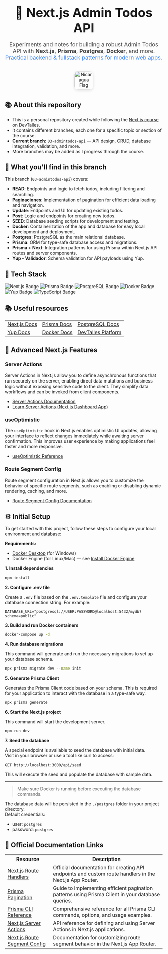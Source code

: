 <div align="center" style="margin-bottom: 2rem;">
  <h1 style="font-size:2.5rem; margin-bottom:0.5rem;">🚀 Next.js Admin Todos API</h1>
  <p style="font-size:1.1rem; color:#444;">
    Experiments and notes for building a robust Admin Todos API with <b>Next.js</b>, <b>Prisma</b>, <b>Postgres</b>, <b>Docker</b>, and more.<br>
    <span style="color:#3b82f6;">Practical backend & fullstack patterns for modern web apps.</span>
  </p>
  <img src="https://upload.wikimedia.org/wikipedia/commons/1/19/Flag_of_Nicaragua.svg" alt="Nicaragua Flag" width="60" style="margin-top:1rem; border-radius: 12px; box-shadow: 0 2px 8px #0002;" />
</div>

## 📚 About this repository

<ul>
  <li>This is a personal repository created while following the <a href="https://cursos.devtalles.com/courses/nextjs" target="_blank">Next.js course</a> on DevTalles.</li>
  <li>It contains different branches, each one for a specific topic or section of the course.</li>
  <li><b>Current branch:</b> <code>03-admintodos-api</code> — API design, CRUD, database integration, validation, and more.</li>
  <li>More branches may be added as I progress through the course.</li>
</ul>

## 📝 What you'll find in this branch

This branch (<code>03-admintodos-api</code>) covers:

- **READ**: Endpoints and logic to fetch todos, including filtering and searching.
- **Paginaciones**: Implementation of pagination for efficient data loading and navigation.
- **Update**: Endpoints and UI for updating existing todos.
- **Post**: Logic and endpoints for creating new todos.
- **SEED**: Database seeding scripts for development and testing.
- **Docker**: Containerization of the app and database for easy local development and deployment.
- **Postgres**: PostgreSQL as the main relational database.
- **Prisma**: ORM for type-safe database access and migrations.
- **Prisma + Next**: Integration patterns for using Prisma within Next.js API routes and server components.
- **Yup - Validador**: Schema validation for API payloads using Yup.

## 🚀 Tech Stack

<p>
  <img src="https://img.shields.io/badge/Next.js-Server%20Components-black?logo=next.js" alt="Next.js Badge" />
  <img src="https://img.shields.io/badge/Prisma-ORM-2D3748?logo=prisma&logoColor=white" alt="Prisma Badge" />
  <img src="https://img.shields.io/badge/PostgreSQL-Database-4169E1?logo=postgresql&logoColor=white" alt="PostgreSQL Badge" />
  <img src="https://img.shields.io/badge/Docker-Containerization-2496ED?logo=docker&logoColor=white" alt="Docker Badge" />
  <img src="https://img.shields.io/badge/Yup-Validation-4B32C3?logo=yup&logoColor=white" alt="Yup Badge" />
  <img src="https://img.shields.io/badge/TypeScript-Type%20Safety-3178C6?logo=typescript&logoColor=white" alt="TypeScript Badge" />
</p>

## 📚 Useful resources

<table>
  <tr>
    <td><a href="https://nextjs.org/docs" target="_blank">Next.js Docs</a></td>
    <td><a href="https://www.prisma.io/docs" target="_blank">Prisma Docs</a></td>
    <td><a href="https://www.postgresql.org/docs/" target="_blank">PostgreSQL Docs</a></td>
  </tr>
  <tr>
    <td><a href="https://yup.dev/" target="_blank">Yup Docs</a></td>
    <td><a href="https://docs.docker.com/" target="_blank">Docker Docs</a></td>
    <td><a href="https://cursos.devtalles.com/" target="_blank">DevTalles Platform</a></td>
  </tr>
</table>

## 🧩 Advanced Next.js Features

### Server Actions

Server Actions in Next.js allow you to define asynchronous functions that run securely on the server, enabling direct data mutations and business logic without exposing sensitive code to the client. They simplify data workflows and can be invoked from client components.

- [Server Actions Documentation](https://nextjs.org/docs/app/api-reference/functions/server-actions)
- [Learn Server Actions (Next.js Dashboard App)](https://nextjs.org/learn/dashboard-app/mutating-data)

### useOptimistic

The `useOptimistic` hook in Next.js enables optimistic UI updates, allowing your interface to reflect changes immediately while awaiting server confirmation. This improves user experience by making applications feel faster and more responsive.

- [useOptimistic Reference](https://nextjs.org/learn/dashboard-app/mutating-data)

### Route Segment Config

Route segment configuration in Next.js allows you to customize the behavior of specific route segments, such as enabling or disabling dynamic rendering, caching, and more.

- [Route Segment Config Documentation](https://nextjs.org/docs/app/api-reference/file-conventions/route-segment-config)

## ⚙️ Initial Setup

To get started with this project, follow these steps to configure your local environment and database:

**Requirements:**
- [Docker Desktop](https://www.docker.com/products/docker-desktop/) (for Windows)
- Docker Engine (for Linux/Mac) — see [Install Docker Engine](https://docs.docker.com/engine/install/)

**1. Install dependencies**
```bash
npm install
```

**2. Configure .env file**

Create a `.env` file based on the `.env.template` file and configure your database connection string. For example:
```
DATABASE_URL="postgresql://USER:PASSWORD@localhost:5432/mydb?schema=public"
```

**3. Build and run Docker containers**

```bash
docker-compose up -d
```

**4. Run database migrations**

This command will generate and run the necessary migrations to set up your database schema.

```bash
npx prisma migrate dev --name init
```

**5. Generate Prisma Client**

Generates the Prisma Client code based on your schema. This is required for your application to interact with the database in a type-safe way.
```bash
npx prisma generate
```

**6. Start the Next.js project**

This command will start the development server.
```bash
npm run dev
```

**7. Seed the database**

A special endpoint is available to seed the database with initial data.  
Visit in your browser or use a tool like curl to access:

```
GET http://localhost:3000/api/seed
```

This will execute the seed and populate the database with sample data.

---

> Make sure Docker is running before executing the database commands.

The database data will be persisted in the `./postgres` folder in your project directory.  
Default credentials:  
- user: `postgres`  
- password: `postgres`

## 📖 Official Documentation Links

<table>
  <tr>
    <th>Resource</th>
    <th>Description</th>
  </tr>
  <tr>
    <td><a href="https://nextjs.org/docs/app/api-reference/file-conventions/route" target="_blank">Next.js Route Handlers</a></td>
    <td>Official documentation for creating API endpoints and custom route handlers in the Next.js App Router.</td>
  </tr>
  <tr>
    <td><a href="https://www.prisma.io/docs/orm/prisma-client/queries/pagination" target="_blank">Prisma Pagination</a></td>
    <td>Guide to implementing efficient pagination patterns using Prisma Client in your database queries.</td>
  </tr>
  <tr>
    <td><a href="https://www.prisma.io/docs/orm/reference/prisma-cli-reference" target="_blank">Prisma CLI Reference</a></td>
    <td>Comprehensive reference for all Prisma CLI commands, options, and usage examples.</td>
  </tr>
  <tr>
    <td><a href="https://nextjs.org/docs/app/api-reference/functions/server-actions" target="_blank">Next.js Server Actions</a></td>
    <td>API reference for defining and using Server Actions in Next.js applications.</td>
  </tr>
  <tr>
    <td><a href="https://nextjs.org/docs/app/api-reference/file-conventions/route-segment-config" target="_blank">Next.js Route Segment Config</a></td>
    <td>Documentation for customizing route segment behavior in the Next.js App Router.</td>
  </tr>
</table>
